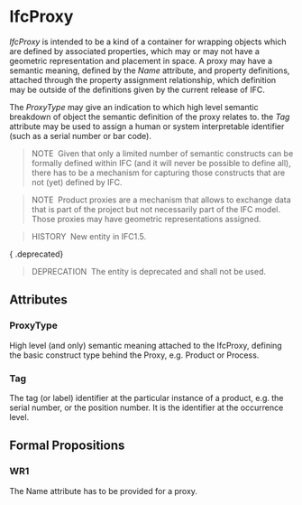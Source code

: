 # IfcProxy

_IfcProxy_ is intended to be a kind of a container for wrapping objects which are defined by associated properties, which may or may not have a geometric representation and placement in space. A proxy may have a semantic meaning, defined by the _Name_ attribute, and property definitions, attached through the property assignment relationship, which definition may be outside of the definitions given by the current release of IFC.

The _ProxyType_ may give an indication to which high level semantic breakdown of object the semantic definition of the proxy relates to. the _Tag_ attribute may be used to assign a human or system interpretable identifier (such as a serial number or bar code).

> NOTE&nbsp; Given that only a limited number of semantic constructs can be formally defined within IFC (and it will never be possible to define all), there has to be a mechanism for capturing those constructs that are not (yet) defined by IFC.

> NOTE&nbsp; Product proxies are a mechanism that allows to exchange data that is part of the project but not necessarily part of the IFC model. Those proxies may have geometric representations assigned.

> HISTORY&nbsp; New entity in IFC1.5.

{ .deprecated}
> DEPRECATION&nbsp; The entity is deprecated and shall not be used.

## Attributes

### ProxyType
High level (and only) semantic meaning attached to the IfcProxy, defining the basic construct type behind the Proxy, e.g. Product or Process.

### Tag
The tag (or label) identifier at the particular instance of a product, e.g. the serial number, or the position number. It is the identifier at the occurrence level.

## Formal Propositions

### WR1
The Name attribute has to be provided for a proxy.
